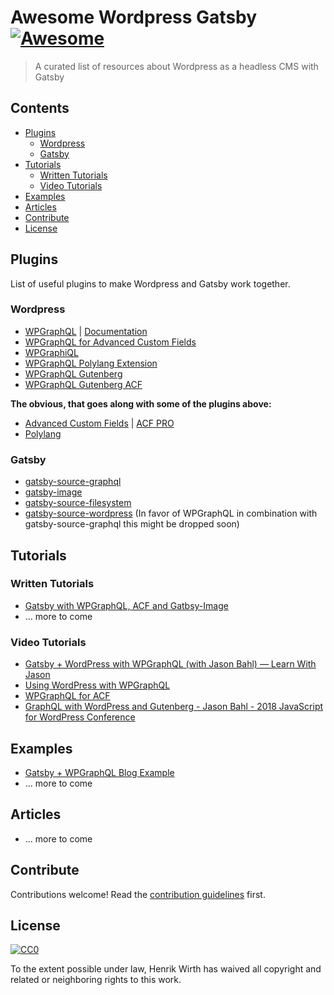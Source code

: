 # Awesome Wordpress Gatsby [![Awesome](https://awesome.re/badge.svg)](https://awesome.re)

> A curated list of resources about Wordpress as a headless CMS with Gatsby


## Contents  
<!-- TOC -->
- [Plugins](#plugins)
  - [Wordpress](#wordpress)
  - [Gatsby](#gatsby)
- [Tutorials](#tutorials)
  - [Written Tutorials](#written-tutorials)
  - [Video Tutorials](#video-tutorials)
- [Examples](#examples)
- [Articles](#articles)
- [Contribute](#contribute)
- [License](#license)
<!-- /TOC -->


## Plugins

List of useful plugins to make Wordpress and Gatsby work together.

### Wordpress

- [WPGraphQL](https://github.com/wp-graphql/wp-graphql) | [Documentation](https://docs.wpgraphql.com/)
- [WPGraphQL for Advanced Custom Fields](https://github.com/wp-graphql/wp-graphql-acf)
- [WPGraphiQL](https://github.com/wp-graphql/wp-graphiql)
- [WPGraphQL Polylang Extension](https://github.com/valu-digital/wp-graphql-polylang)
- [WPGraphQL Gutenberg](https://github.com/pristas-peter/wp-graphql-gutenberg)
- [WPGraphQL Gutenberg ACF](https://github.com/pristas-peter/wp-graphql-gutenberg-acf)


**The obvious, that goes along with some of the plugins above:**

- [Advanced Custom Fields](https://de.wordpress.org/plugins/advanced-custom-fields/) | [ACF PRO](https://www.advancedcustomfields.com/pro/)
- [Polylang](https://de.wordpress.org/plugins/polylang/)


### Gatsby

- [gatsby-source-graphql](https://www.gatsbyjs.org/packages/gatsby-source-graphql)
- [gatsby-image](https://www.gatsbyjs.org/packages/gatsby-image)
- [gatsby-source-filesystem](https://www.gatsbyjs.org/packages/gatsby-source-filesystem)
- [gatsby-source-wordpress](https://www.gatsbyjs.org/packages/gatsby-source-wordpress) (In favor of WPGraphQL in combination with gatsby-source-graphql this might be dropped soon)

## Tutorials

### Written Tutorials

- [Gatsby with WPGraphQL, ACF and Gatbsy-Image](https://dev.to/nevernull/gatsby-with-wpgraphql-acf-and-gatbsy-image-72m)
- ... more to come

### Video Tutorials

- [Gatsby + WordPress with WPGraphQL (with Jason Bahl) — Learn With Jason](https://www.youtube.com/watch?v=DH7I1xRrbxs)
- [Using WordPress with WPGraphQL](https://www.youtube.com/watch?v=aqEfEuVWqws)
- [WPGraphQL for ACF](https://www.youtube.com/watch?v=rIg4MHc8elg)
- [GraphQL with WordPress and Gutenberg - Jason Bahl - 2018 JavaScript for WordPress Conference
](https://www.youtube.com/watch?v=6CuM1PY9ESQ)

## Examples

- [Gatsby + WPGraphQL Blog Example](https://github.com/wp-graphql/gatsby-wpgraphql-blog-example)
- ... more to come


## Articles

- ... more to come

## Contribute

Contributions welcome! Read the [contribution guidelines](contributing.md) first.


## License

[![CC0](https://mirrors.creativecommons.org/presskit/buttons/88x31/svg/cc-zero.svg)](https://creativecommons.org/publicdomain/zero/1.0)

To the extent possible under law, Henrik Wirth has waived all copyright and
related or neighboring rights to this work.
